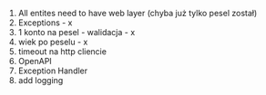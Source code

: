 1. All entites need to have web layer (chyba już tylko pesel został)
2. Exceptions - x
3. 1 konto na pesel - walidacja - x 
4. wiek po peselu - x 
5. timeout na http cliencie
6. OpenAPI
7. Exception Handler
8. add logging
